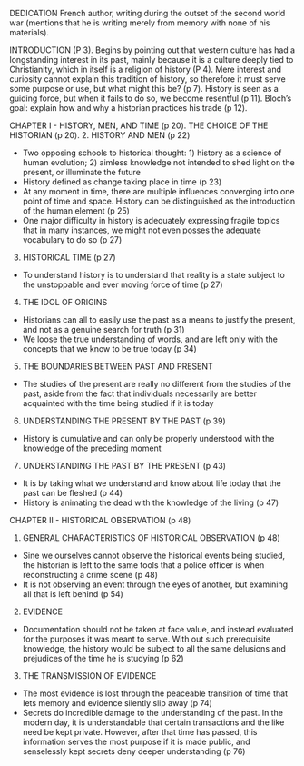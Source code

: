DEDICATION 
French author, writing during the outset of the second world war (mentions that he is writing merely from memory with none of his materials).

INTRODUCTION (P 3).
Begins by pointing out that western culture has had a longstanding interest in its past, mainly because it is a culture deeply tied to Christianity, which in itself is a religion of history (P 4).
Mere interest and curiosity cannot explain this tradition of history, so therefore it must serve some purpose or use, but what might this be? (p 7).
History is seen as a guiding force, but when it fails to do so, we become resentful (p 11).
Bloch’s goal: explain how and why a historian practices his trade (p 12).

CHAPTER I -  HISTORY, MEN, AND TIME (p 20).
THE CHOICE OF THE HISTORIAN (p 20).
2. HISTORY AND MEN (p 22)
- Two opposing schools to historical thought: 1) history as a science of human evolution; 2) aimless knowledge not intended to shed light on the present, or illuminate the future 
- History defined as change taking place in time (p 23)
- At any moment in time, there are multiple influences converging into one point of time and space. History can be distinguished as the introduction of the human element (p 25)
- One major difficulty in history is adequately expressing fragile topics that in many instances, we might not even posses the adequate vocabulary to do so (p 27)
3. HISTORICAL TIME (p 27)
- To understand history is to understand that reality is a state subject to the unstoppable and ever moving force of time (p 27)
4. THE IDOL OF ORIGINS 
- Historians can all to easily use the past as a means to justify the present, and not as a genuine search for truth (p 31)
- We loose the true understanding of words, and are left only with the concepts that we know to be true today (p 34) 
5. THE BOUNDARIES BETWEEN PAST AND PRESENT
- The studies of the present are really no different from the studies of the past, aside from the fact that individuals necessarily are better acquainted with the time being studied if it is today
6. UNDERSTANDING THE PRESENT BY THE PAST (p 39) 
- History is cumulative and can only be properly understood with the knowledge of the preceding moment
7. UNDERSTANDING THE PAST BY THE PRESENT (p 43)
- It is by taking what we understand and know about life today that the past can be fleshed (p 44)
- History is animating the dead with the knowledge of the living (p 47)

CHAPTER II -  HISTORICAL OBSERVATION (p 48)
1. GENERAL CHARACTERISTICS OF HISTORICAL OBSERVATION (p 48)
- Sine we ourselves cannot observe the historical events being studied, the historian is left to the same tools that a police officer is when reconstructing a crime scene (p 48)
- It is not observing an event through the eyes of another, but examining all that is left behind (p 54)
2. EVIDENCE
- Documentation should not be taken at face value, and instead evaluated for the purposes it was meant to serve. With out such prerequisite knowledge, the history would be subject to all the same delusions and prejudices of the time he is studying (p 62)
3. THE TRANSMISSION OF EVIDENCE 
- The most evidence is lost through the peaceable transition of time that lets memory and evidence silently slip away (p 74) 
- Secrets do incredible damage to the understanding of the past. In the modern day, it is understandable that certain transactions and the like need be kept private. However, after that time has passed, this information serves the most purpose if it is made public, and senselessly kept secrets deny deeper understanding (p 76)
